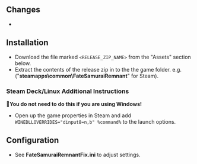 ## Changes
-

## Installation
- Download the file marked `<RELEASE_ZIP_NAME>` from the "Assets" section below.
- Extract the contents of the release zip in to the the game folder.
e.g. ("**steamapps\common\FateSamuraiRemnant**" for Steam).

### Steam Deck/Linux Additional Instructions
🚩**You do not need to do this if you are using Windows!**
- Open up the game properties in Steam and add `WINEDLLOVERRIDES="dinput8=n,b" %command%` to the launch options.

## Configuration
- See **FateSamuraiRemnantFix.ini** to adjust settings.